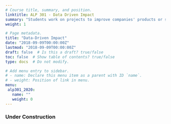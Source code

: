 ```yaml
---
# Course title, summary, and position.
linktitle: ALP 301 - Data Driven Impact
summary: "Students work on projects to improve companies' products or services using data and experimentation. The course will cover key considerations for designing and executing high-quality research for product innovation to drive business outcomes and social impact. Topics may include designing research and experiments, data analysis, experimental and non-experimental methods for estimating the impact of product features, and management consideration for the delivery of actionable research."
weight: 1

# Page metadata.
title: "Data-Driven Impact"
date: "2018-09-09T00:00:00Z"
lastmod: "2018-09-09T00:00:00Z"
draft: false  # Is this a draft? true/false
toc: false  # Show table of contents? true/false
type: docs  # Do not modify.

# Add menu entry to sidebar.
# - name: Declare this menu item as a parent with ID `name`.
# - weight: Position of link in menu.
menu:
 alp301_2020:
   name: ""
   weight: 0
---
```


### Under Construction